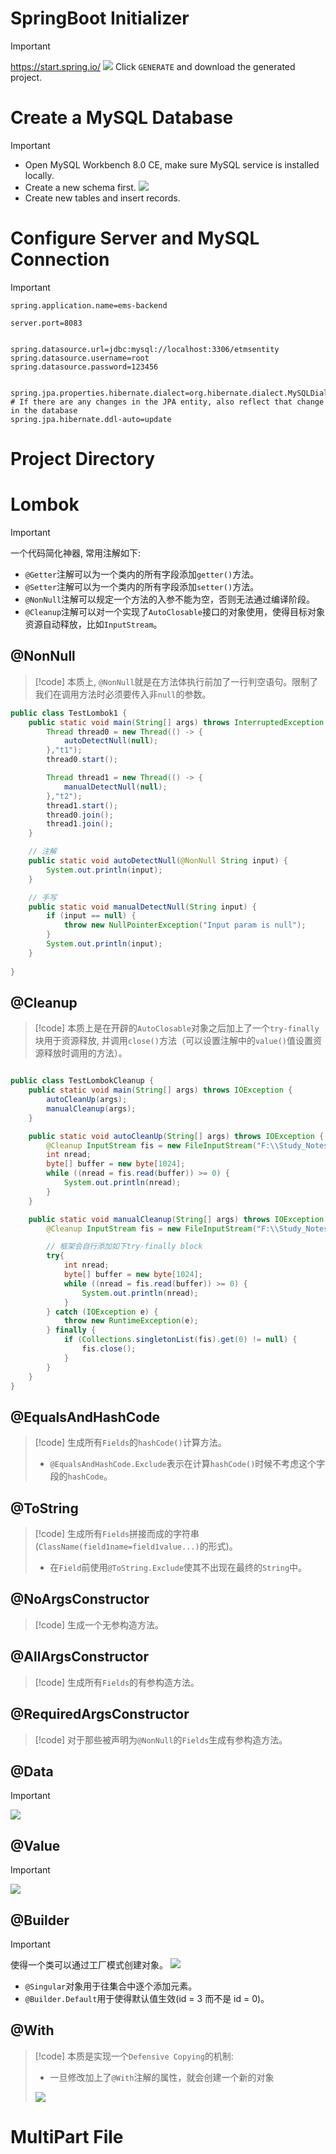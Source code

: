 # SpringBoot Initializer
> [!important]
> https://start.spring.io/
> ![](SpringBoot_Basics.assets/image-20240518134228356.png)
> Click `GENERATE` and download the generated project.
> 


# Create a MySQL Database
> [!important]
> - Open MySQL Workbench 8.0 CE, make sure MySQL service is installed locally.
> - Create a new schema first.
> ![](SpringBoot_Basics.assets/image-20240518140430399.png)
> - Create new tables and insert records.



# Configure Server and MySQL Connection
> [!important]
```properties
spring.application.name=ems-backend  
  
server.port=8083  
  
  
spring.datasource.url=jdbc:mysql://localhost:3306/etmsentity  
spring.datasource.username=root  
spring.datasource.password=123456  
  
  
spring.jpa.properties.hibernate.dialect=org.hibernate.dialect.MySQLDialect  
# If there are any changes in the JPA entity, also reflect that change in the database  
spring.jpa.hibernate.ddl-auto=update
```



# Project Directory



# Lombok
> [!important]
> 一个代码简化神器, 常用注解如下:
> - `@Getter`注解可以为一个类内的所有字段添加`getter()`方法。
> - `@Setter`注解可以为一个类内的所有字段添加`setter()`方法。
> - `@NonNull`注解可以规定一个方法的入参不能为空，否则无法通过编译阶段。
> - `@Cleanup`注解可以对一个实现了`AutoClosable`接口的对象使用，使得目标对象资源自动释放，比如`InputStream`。

## @NonNull
> [!code]
> 本质上, `@NonNull`就是在方法体执行前加了一行判空语句。限制了我们在调用方法时必须要传入非`null`的参数。
```java
public class TestLombok1 {
    public static void main(String[] args) throws InterruptedException {
        Thread thread0 = new Thread(() -> {
            autoDetectNull(null);
        },"t1");
        thread0.start();

        Thread thread1 = new Thread(() -> {
            manualDetectNull(null);
        },"t2");
        thread1.start();
        thread0.join();
        thread1.join();
    }

	// 注解
    public static void autoDetectNull(@NonNull String input) {
        System.out.println(input);
    }

	// 手写
    public static void manualDetectNull(String input) {
        if (input == null) {
            throw new NullPointerException("Input param is null");
        }
        System.out.println(input);
    }
    
}

```



## @Cleanup
> [!code]
> 本质上是在开辟的`AutoClosable`对象之后加上了一个`try-finally`块用于资源释放, 并调用`close()`方法（可以设置注解中的`value()`值设置资源释放时调用的方法）。
```java

public class TestLombokCleanup {
    public static void main(String[] args) throws IOException {
        autoCleanUp(args);
        manualCleanup(args);
    }

    public static void autoCleanUp(String[] args) throws IOException {
        @Cleanup InputStream fis = new FileInputStream("F:\\Study_Notes_Backup\\Full_Stack_Projects\\SpringBoot3_JPA_React\\ems-backend\\ems-backend\\src\\main\\java\\com\\example\\emsbackend\\tests\\lombokTest\\test.c");
        int nread;
        byte[] buffer = new byte[1024];
        while ((nread = fis.read(buffer)) >= 0) {
            System.out.println(nread);
        }
    }

    public static void manualCleanup(String[] args) throws IOException {
        @Cleanup InputStream fis = new FileInputStream("F:\\Study_Notes_Backup\\Full_Stack_Projects\\SpringBoot3_JPA_React\\ems-backend\\ems-backend\\src\\main\\java\\com\\example\\emsbackend\\tests\\lombokTest\\test.c");

		// 框架会自行添加如下try-finally block
        try{
            int nread;
            byte[] buffer = new byte[1024];
            while ((nread = fis.read(buffer)) >= 0) {
                System.out.println(nread);
            }
        } catch (IOException e) {
            throw new RuntimeException(e);
        } finally {
            if (Collections.singletonList(fis).get(0) != null) {
                fis.close();
            }
        }
    }
}
```


## @EqualsAndHashCode
> [!code]
> 生成所有`Fields`的`hashCode()`计算方法。
> - `@EqualsAndHashCode.Exclude`表示在计算`hashCode()`时候不考虑这个字段的`hashCode`。




## @ToString
> [!code]
> 生成所有`Fields`拼接而成的字符串(`ClassName(field1name=field1value...)`的形式)。
> - 在`Field`前使用`@ToString.Exclude`使其不出现在最终的`String`中。




## @NoArgsConstructor
> [!code]
> 生成一个无参构造方法。





## @AllArgsConstructor
> [!code]
> 生成所有`Fields`的有参构造方法。





## @RequiredArgsConstructor
> [!code]
> 对于那些被声明为`@NonNull`的`Fields`生成有参构造方法。



## @Data
> [!important]
> ![](SpringBoot_Basics.assets/image-20240518145509392.png)



## @Value
> [!important]
> ![](SpringBoot_Basics.assets/image-20240518145542777.png)




## @Builder
> [!important]
> 使得一个类可以通过工厂模式创建对象。
> ![](SpringBoot_Basics.assets/image-20240518145756093.png)
> - `@Singular`对象用于往集合中逐个添加元素。
> - `@Builder.Default`用于使得默认值生效(id = 3 而不是 id = 0)。



## @With
> [!code]
> 本质是实现一个`Defensive Copying`的机制:
> - 一旦修改加上了`@With`注解的属性，就会创建一个新的对象
> 
> ![](SpringBoot_Basics.assets/image-20240518150521970.png)





# MultiPart File
